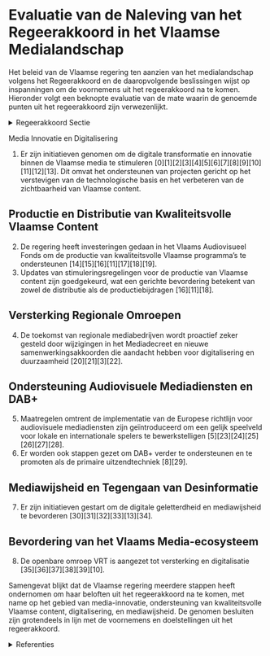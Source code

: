 # Evaluatie van de Naleving van het Regeerakkoord in het Vlaamse Medialandschap

Het beleid van de Vlaamse regering ten aanzien van het medialandschap volgens het Regeerakkoord en de daaropvolgende beslissingen wijst op inspanningen om de voornemens uit het regeerakkoord na te komen. Hieronder volgt een beknopte evaluatie van de mate waarin de genoemde punten uit het regeerakkoord zijn verwezenlijkt.

<details>
        <summary>Regeerakkoord Sectie </summary>
        <p>6 Media 1 In een steeds globaler en digitaler wordend medialandschap is het van belang dat er in Vlaanderen kwalitatieve programma’s blijven gemaakt worden en dat de kijkers deze op alle mogelijke platformen kunnen vinden. Deze Vlaamse regering ijvert voor een sterk Vlaams medialandschap met krachtige Vlaamse private mediabedrijven en een publieke omroep die investeren in kwalitatieve Vlaamse programma’s. 2 De Vlaamse regering zal in dialoog gaan met de diverse spelers in het media-eco-systeem om te zien hoe en in welke mate deze spelers kunnen helpen om de productie en distributie van kwalitatieve Vlaamse content te verzekeren. We nemen de recente doorlichting van het audiovisueel media-landschap als uitgangspunt en actualiseren waar nodig. Bijzondere aandacht moet ook gaan naar de zicht- en vindbaarheid van de Vlaamse omroepen en producties op diverse platformen. Enkel mits een betere samen-werking kan de Vlaamse mediasector sterker staan en zich beter positioneren tegenover de internationale mediaspelers. 3 We zetten de aangepaste Europese richt-lijn Audiovisuele Mediadiensten op een correcte en redelijke manier om. We willen het principe van gelijk speelveld voor lokale en internationale spelers gerespecteerd zien en zorgen zo ook voor een eerlijke concur-rentie met de internationale mediaspelers. 4 We versterken de Vlaamse identiteit via een extra investering in het Vlaams Audio-visueel Fonds voor audiovisuele creaties. We zetten in op de versterking van de samen-werking met Nederland. Deze extra investe-ring komt ten goede aan de Vlaamse media-bedrijven die zich focussen op kwaliteitsvolle Vlaamse producties. Ook de gamesector is een bloeiende sector en ondersteunen we verder via het Vlaams Audiovisueel fonds. 5 De stimuleringsregeling voor de distribu-teurs en de productiebijdrage door de niet-lineaire televisiediensten zorgen beide voor een extra investering in nieuwe Vlaamse kwaliteitsvolle content. De stimulerings-regeling voor distributeurs bestaat al langer en is aan een update toe. Daarbij stemmen we meer af op de regeling voor de niet- lineaire televisiediensten. We hebben hierbij bijzondere aandacht voor de rechtenverde-ling en verdienmodellen (Windows) van de betrokken spelers. Daarnaast zorgen we voor een periodieke monitoring van de regeling van de bijdragen van distributeurs, zenders, OTT-spelers (bv. Netflix) in de ons omrin-gende landen en stemmen we ons hierop af. We treden in dialoog met de (inter-)nationale mediaplatformen om toegang te krijgen tot de data die door de content van de Vlaamse mediaspelers wordt gegenereerd. 6 De overgang naar een digitaal radio-landschap wordt verder ondersteund. DAB+ moet op een redelijke termijn FM vervangen als belangrijkste uitzendtechniek voor radio buitenshuis, zoals reeds bepaald in het mediadecreet. Binnenshuis zal internetradio ook steeds sterker worden. De Vlaamse regering zet daar verder op in en maakt daardoor meer concurrentie mogelijk op de radiomarkt. We zorgen ervoor dat voortaan enkel nog radiotoestellen verkocht kunnen worden die (ook) een digitale ontvangstmo-gelijkheid hebben. 7 Het medialandschap is in constante evolutie. Het technische en innovatieve aspect wordt steeds belangrijker. Het economisch innovatiebeleid staat daarom ook open voor de Vlaamse mediabedrijven die zich technologisch willen vernieuwen. 8 We erkennen het belang van de regionale omroepen. We bewaken de leefbaarheid van regionale televisiezenders en houden de bestaande onder steunings maatregelen in stand. Met hun pluriform en complementair aanbod brengen deze omroepen herken-baar nieuws van dichtbij en vervullen zo een belangrijke verbindende rol. 9 We stimuleren de totstandkoming van een cross-mediaal meetsysteem om op een adequate manier de kijk- en luister cijfers te kunnen meten. De VRT speelt hierin samen met de private mediaspelers een voortrekkersrol. 10 Radiospectrum is een essentiële grond-stof voor de digitale economie van de toekomst en de uitrol van 5G. We wegen vanuit Vlaanderen op een optimale verdeling van dit radiospectrum. Vlaanderen wil dat er 60 Mhz aan spectrum voorzien wordt voor regionale toepassingen en dat daarvoor een regionaal licentiemodel wordt ontwikkeld. Die 60 Mhz aan spectrum komt op de 3,5 GHz-band indien er geen vierde speler komt of via network slicing. Indien dit niet lukt, kan die 60 Mhz op de 3,8 Ghz-band voorzien worden. Daardoor krijgen nieuwe, innovatieve spelers de kans om spectrum aan te kopen voor een specifiek afgebakend gebied (bv. luchthavens, havens, grote ondernemingen-terreinen, stadscentra, …). Daarvoor willen we afstappen van een toekenningsperiode voor 20 jaar en gaan naar meer dynamische, korte termijn allocaties die ook toekenning van spectrum voor specifieke events, festivals, sporthappenings of andere toepassingen mogelijk maken. Vlaanderen zal daarover met de federale overheid in dialoog gaan. 11 Op het snijveld media-telecom bewaakt deze Vlaamse overheid actief en assertief haar bevoegdheid. Een snelle uitrol van 5G in Vlaanderen is prioritair. Over dat 5G-spectrum worden steeds grotere hoeveelheden media-data verstuurd. We onderhandelen met de federale overheid voor een merkelijk hoger aandeel in de verdeling van de éénmalige én jaarlijkse opbrengsten van de veiling van het spectrum voor mobiele breedband. Deze spectrumveiling moet losgekoppeld worden van het dossier van de vierde speler. 12 De Vlaamse regering zet verder in op een kwaliteitsvolle openbare omroep in een sterke Vlaamse mediasector. De VRT moet verder evolueren naar een moderne, slanke en slagkrachtige mediaorganisatie die kwaliteitsvol aanbod brengt. 13 De VRT maakt werk van haar nieuw en modern media-gebouw aan de Reyerslaan en blijft hiervoor binnen het afgesproken budgettair kader. 14 De opdracht inzake nieuws (nationaal én internationaal) informatie, educatie en een brede waaier aan cultuur en sport is prioritair voor de openbare omroep. Ook kwaliteitsvolle ontspanning heeft zijn plaats. Dit wordt gekenmerkt door respect voor pluralisme (de VRT laat op haar nieuws website en in haar programma’s een breed gescha-keerd palet aan opinies aan bod komen) en het behalen van de hoogste standaarden van neutraliteit in alle programma’s van de open bare omroep. Daarbij moet een gedegen interne en externe kwaliteitscontrole en rapportering ontwikkeld worden. De nieuws-website van de VRT onderscheidt zich van de websites van de private nieuwsmedia en focust enkel op het audiovisueel aanbod. Geschreven tekst dient enkel ter ondersteu-ning van het audiovisuele (korte informatieve verslag geving en geen longreads). 15 De VRT moet meer dan ooit focussen op zijn publieke karakter en het versterken van de Vlaamse identiteit. Vlaanderen wordt geken-merkt door een divers ideologisch landschap. Het is belangrijk dat de VRT hiervoor aan-dacht heeft en die diversiteit meeneemt in haar aanbod. De VRT hecht het hoogste belang aan de Nederlandse standaardtaal en brengt dit tot uiting in haar aanbod. Het geeft de samenwerking met omroepen uit andere landen en regio’s, inzonderheid Nederland alle kansen. We evalueren de maatschappelijke positie en de taakstelling van de VRT en leggen vernieuwde afspraken en concretere doelstellingen vast in een nieuwe beheers-overeenkomst waarop meer nauwgezet zal worden toegezien. 16 De VRT zet in op een breed bereik van alle Vlaamse mediagebruikers. Daarbij is het behalen van een groot marktaandeel geen doel op zich. Het blijft een belangrijke taak van de openbare omroep om een ver-scheiden aanbod te brengen en onderschei-dend te zijn met programma’s die niet door de private omroepen gebracht worden. We moedigen de openbare omroep aan om inzake sportverslaggeving meer aandacht te hebben voor damescompetities. 17 De VRT moet vanuit haar werking ook marktversterkend zijn voor de hele Vlaamse mediasector en neemt niet deel aan een prijsverhogend opbod met free-to-air private omroepen voor de uitzendrechten van (inter-)nationale sportevenementen. Ook het opbieden voor populaire scherm-gezichten is geen taak voor de VRT. 18 VRT moet zich toekomstgericht ontwikkelen en inspelen op nieuwe tendensen en evoluties om maximaal meer jongeren te bereiken. 19 De openbare omroep moet zich nog meer dan voorheen terughoudend opstellen op de advertentiemarkt. De Vlaamse regering maakt daarbij werk van aangepaste reclameplafonds, waarbij rekening gehouden wordt met de financiële stromen die de VAR binnenhaalt en hoe deze terugvloeien naar de openbare omroep en of de bredere Vlaamse mediasector. Deze afspraken moeten strikt worden gerespecteerd. In de Vlaamse mediasector wordt gewerkt aan een betalend niet-lineair aanbod met focus op Vlaamse content. Aangezien de VRT de grootste catalogus heeft inzake Vlaamse kwaliteitsvolle fictieproducties vragen we aan de VRT om vanuit een rendabel businessplan in dit project mee te stappen. Er wordt een maximale inspanning gedaan om alle landelijke mediaspelers te betrekken bij dit project. 20 In onze snel evoluerende mediamaat-schappij waar de impact van (sociale) media op de samenleving enorm groot is, neemt het belang van mediawijsheid en digitale gelet-terdheid nog toe om zich te wapenen tegen fake news. We zetten daarom het beleid inzake mediawijsheid verder i.s.m. het Kenniscentrum Mediawijsheid zodat zij i.s.m. de hele media-sector een gecoördineerd beleid kunnen voeren ook met andere beleidsdomeinen. 21 We blijven werk maken van een strenge aanpak van grensoverschrijdend gedrag in de media. 22 We blijven ook inzetten op een sterke mediaregulator. We hervormen de Vlaamse regulator voor de Media met het oog op het versterken van haar gewicht in onder meer beslissingen inzake de marktanalyse. </p>
        </details> 

Media Innovatie en Digitalisering
1. Er zijn initiatieven genomen om de digitale transformatie en innovatie binnen de Vlaamse media te stimuleren \[0\]\[1\]\[2\]\[3\]\[4\]\[5\]\[6\]\[7\]\[8\]\[9\]\[10\]\[11\]\[12\]\[13\]. Dit omvat het ondersteunen van projecten gericht op het verstevigen van de technologische basis en het verbeteren van de zichtbaarheid van Vlaamse content.

## Productie en Distributie van Kwaliteitsvolle Vlaamse Content
2. De regering heeft investeringen gedaan in het Vlaams Audiovisueel Fonds om de productie van kwaliteitsvolle Vlaamse programma’s te ondersteunen \[14\]\[15\]\[16\]\[11\]\[17\]\[18\]\[19\].
3. Updates van stimuleringsregelingen voor de productie van Vlaamse content zijn goedgekeurd, wat een gerichte bevordering betekent van zowel de distributie als de productiebijdragen \[16\]\[11\]\[18\].

## Versterking Regionale Omroepen
4. De toekomst van regionale mediabedrijven wordt proactief zeker gesteld door wijzigingen in het Mediadecreet en nieuwe samenwerkingsakkoorden die aandacht hebben voor digitalisering en duurzaamheid \[20\]\[21\]\[3\]\[22\].

## Ondersteuning Audiovisuele Mediadiensten en DAB+
5. Maatregelen omtrent de implementatie van de Europese richtlijn voor audiovisuele mediadiensten zijn geïntroduceerd om een gelijk speelveld voor lokale en internationale spelers te bewerkstelligen \[5\]\[23\]\[24\]\[25\]\[26\]\[27\]\[28\].
6. Er worden ook stappen gezet om DAB+ verder te ondersteunen en te promoten als de primaire uitzendtechniek \[8\]\[29\].

## Mediawijsheid en Tegengaan van Desinformatie
7. Er zijn initiatieven gestart om de digitale geletterdheid en mediawijsheid te bevorderen \[30\]\[31\]\[32\]\[33\]\[13\]\[34\].

## Bevordering van het Vlaams Media-ecosysteem
8. De openbare omroep VRT is aangezet tot versterking en digitalisatie \[35\]\[36\]\[37\]\[38\]\[39\]\[10\].

Samengevat blijkt dat de Vlaamse regering meerdere stappen heeft ondernomen om haar beloften uit het regeerakkoord na te komen, met name op het gebied van media-innovatie, ondersteuning van kwaliteitsvolle Vlaamse content, digitalisering, en mediawijsheid. De genomen besluiten zijn grotendeels in lijn met de voornemens en doelstellingen uit het regeerakkoord.

<details>
        <summary> Referenties</summary>
        **[\[0\]](http://themis.vlaanderen.be/id/resource/778c3390-4924-11ec-94bb-99a9d1e168fe)** : **(2021-04-02)** Plan Vlaamse Veerkracht: Digitale transformatie en innovatie Vlaamse Media Digitale transformatie en innovatie Vlaamse Media  De Vlaamse Regering neemt kennis van de opstart en ontwikkeling van de pro... 

**[\[1\]](http://themis.vlaanderen.be/id/nieuwsbrief-info/63871B0986124BBA17062BC9)** : **(2022-12-02)** Plan Vlaamse Veerkracht: steun aan het project 'Streaming affordances in small media markets' Digitaal Transformatieprogramma Voor De Vlaamse Mediasector Ontwerpbesluit van de Vlaamse Regering tot toe... 

**[\[2\]](http://themis.vlaanderen.be/id/nieuwsbrief-info/63871CEA86124BBA17062BCC)** : **(2022-12-02)** Plan Vlaamse Veerkracht: Subsidie project Seeds and Growth for Media Subsidie project Seeds and Growth for Media Ontwerpbesluit van de Vlaamse Regering tot toekenning van steun aan het project Seeds a... 

**[\[3\]](http://themis.vlaanderen.be/id/nieuwsbericht/648877E22D77B42474D4CF42)** : **(2023-06-13)** Wijziging Mediadecreet: toekomstperspectieven regionale televisieomroeporganisaties Voorontwerp van decreet tot wijziging van artikel 166, 166/1, 167, 168, 169 en 170 van het decreet van 27 maart 2009... 

**[\[4\]](http://themis.vlaanderen.be/id/nieuwsbrief-info/629895312071A7D754F18472)** : **(2022-06-03)** Goedkeuring reglement 'Projectoproep digitale transformatie' Reglement projectoproep digitale transformatie  ​In het kader van het relanceplan Vlaamse Veerkracht (VV133: digitale transformatie en inno... 

**[\[5\]](http://themis.vlaanderen.be/id/resource/ae22b310-4925-11ec-94bb-99a9d1e168fe)** : **(2020-12-18)** Hertekening organisatie Vlaamse Regulator voor de Media (VRM) door herziene Richtlijn Audiovisuele Mediadiensten   De Vlaamse Regulator voor de Media (VRM) vraagt om in het najaar van 2020 twee bijkom... 

**[\[6\]](http://themis.vlaanderen.be/id/nieuwsbericht/654B3F2C9DAB6626D11E6216)** : **(2023-11-10)** Plan Vlaamse Veerkracht: subsidie Crossmediaal Meetsysteem Cross Mediaal Consortium vzw: subsidie Crossmediaal Meetsysteem Ontwerpbesluit van de Vlaamse Regering betreffende de toekenning van een proj... 

**[\[7\]](http://themis.vlaanderen.be/id/nieuwsbrief-info/61B9B878364ED90008000045)** : **(2021-12-17)** Plan Vlaamse Veerkracht: Projectoproepen desinformatie en digitale transformatie Projectoproepen desinformatie en digitale transformatie in kader van het relanceplan digitale transformatie en innovati... 

**[\[8\]](http://themis.vlaanderen.be/id/resource/a92e31f0-4924-11ec-94bb-99a9d1e168fe)** : **(2021-03-12)** Frequentieplan particuliere landelijke, regionale, netwerk- en lokale radio- omroeporganisaties Voorontwerp van besluit van de Vlaamse Regering tot wijziging van het besluit van de Vlaamse Regering va... 

**[\[9\]](http://themis.vlaanderen.be/id/resource/2aed11c0-4925-11ec-94bb-99a9d1e168fe)** : **(2021-02-05)** Richtlijn aanbieden audiovisuele mediadiensten: wijzigingsdecreet Ontwerpdecreet tot wijziging van het decreet van 27 maart 2009 betreffende radio-omroep en televisie, wat betreft de gedeeltelijke omz... 

**[\[10\]](http://themis.vlaanderen.be/id/nieuwsbericht/64A2F6192D77B42474D4F1E5)** : **(2023-07-07)** Vlaamse Radio- en Televisieomroep (VRT): subsidie VRTRN-project digitale inclusie Ontwerpbesluit van de Vlaamse Regering tot toekenning van een projectsubsidie aan de Vlaamse Radio- en Televisieomroep... 

**[\[11\]](http://themis.vlaanderen.be/id/nieuwsbericht/65781A99E2E2C9E5814C00FE)** : **(2023-12-15)** Stimulering productie Vlaamse audiovisuele werken: regels, voorwaarden en procedure Voorontwerp van besluit van de Vlaamse Regering over het stimuleren van de audiovisuele sector door financiële bijdr... 

**[\[12\]](http://themis.vlaanderen.be/id/nieuwsbrief-info/609260AB364ED9000800000A)** : **(2021-05-07)** Frequentieplan particuliere landelijke, regionale, netwerk- en lokale radio- omroeporganisaties Voorontwerp van besluit van de Vlaamse Regering tot wijziging van het besluit van de Vlaamse Regering va... 

**[\[13\]](http://themis.vlaanderen.be/id/nieuwsbrief-info/60EE9BDD364ED900080014E1)** : **(2021-07-16)** Plan Vlaamse Veerkracht: toewijzing middelen 'Iedereen Digitaal' Iedereen Digitaal Drie ontwerpbesluiten van de Vlaamse Regering  Een van de belangrijke pijlers binnen het relanceplan 'Vlaamse Veerkra... 

**[\[14\]](http://themis.vlaanderen.be/id/nieuwsbericht/64AE6F950592342F299DBA0B)** : **(2023-07-14)** Voorontwerp van decreet stimuleringsregeling productie van audiovisuele werken Voorontwerp van decreet tot wijziging van het decreet van 27 maart 2009 betreffende radio-omroep en televisie, wat betref... 

**[\[15\]](http://themis.vlaanderen.be/id/nieuwsbericht/641066053335D329E25ECCAB)** : **(2023-03-17)** Voorontwerp van decreet stimuleringsregeling productie van audiovisuele werken Voorontwerp van decreet tot wijziging van het decreet van 27 maart 2009 betreffende radio-omroep en televisie, wat betref... 

**[\[16\]](http://themis.vlaanderen.be/id/nieuwsbericht/65782E24E2E2C9E5814C026C)** : **(2023-12-15)** Ontwerp van wijzigingsdecreet: stimuleringsregeling productie van audiovisuele werken Ontwerpdecreet tot wijziging van het decreet van 27 maart 2009 betreffende radio-omroep en televisie, wat betreft ... 

**[\[17\]](http://themis.vlaanderen.be/id/resource/8e454f40-4924-11ec-94bb-99a9d1e168fe)** : **(2021-03-19)** Wijzigingsdecreet Coördinatie wettelijke en bestuurlijke bepalingen voor het aanbieden van audiovisuele mediadiensten Bekrachtiging en afkondiging van het decreet tot wijziging van het decreet van 27 ... 

**[\[18\]](http://themis.vlaanderen.be/id/nieuwsbericht/64106C913335D329E25ECCB0)** : **(2023-03-17)** Stimulering productie Vlaamse audiovisuele werken Voorontwerp van besluit van de Vlaamse Regering over de deelname aan de productie van Vlaamse audiovisuele werken  In het kader van de nieuwe eengemaa... 

**[\[19\]](http://themis.vlaanderen.be/id/nieuwsbericht/64AE70560592342F299DBA13)** : **(2023-07-14)** Stimulering productie Vlaamse audiovisuele werken Voorontwerp van besluit van de Vlaamse Regering over het stimuleren van de audiovisuele sector door financiële bijdragen aan de productie van audiovis... 

**[\[20\]](http://themis.vlaanderen.be/id/nieuwsbericht/648879362D77B42474D4CF43)** : **(2023-06-13)** Nieuwe uitvoeringsbespalingen Mediadecreet rond regionale televisieomroeporganisaties Voorontwerp van besluit van de Vlaamse Regering tot uitvoering van het decreet van 27 maart 2009 betreffende radio... 

**[\[21\]](http://themis.vlaanderen.be/id/nieuwsbericht/655E06A6E2E2C9E5814BCFEE)** : **(2023-11-23)** Wijziging Mediadecreet: toekomstperspectieven regionale televisieomroeporganisaties Ontwerpdecreet tot wijziging van artikel 166, 166/1, 167, 168, 169 en 170 van het decreet van 27 maart 2009 betreffe... 

**[\[22\]](http://themis.vlaanderen.be/id/nieuwsbericht/6578216AE2E2C9E5814C01A6)** : **(2023-12-15)** Samenwerkingsovereenkomst 2024-2028 met de Vlaamse regionale televisieomroeporganisaties en addendum samenwerking en taken NORTV Ontwerp van samenwerkingsovereenkomst 2024-2028 tussen de Vlaamse Reger... 

**[\[23\]](http://themis.vlaanderen.be/id/resource/cac5e890-4928-11ec-94bb-99a9d1e168fe)** : **(2020-06-26)** Wijziging Mediadecreet: omzetting Europese Richtlijnen en nieuwe regels inhoud videoplatformdiensten Voorontwerp van decreet tot wijziging van het decreet van 27 maart 2009 betreffende radio-omroep en... 

**[\[24\]](http://themis.vlaanderen.be/id/resource/01de2290-4927-11ec-94bb-99a9d1e168fe)** : **(2020-10-23)** Wijziging Mediadecreet: aanbieden audiovisuele mediadiensten in het licht van veranderde marktsituatie Voorontwerp van decreet tot wijziging van het decreet van 27 maart 2009 betreffende radio-omroep ... 

**[\[25\]](http://themis.vlaanderen.be/id/nieuwsbericht/63CFCCEE17E4B551F4BD0FF1)** : **(2023-01-27)** Tijdspad en quota voor het toegankelijk maken van omroepprogramma's Ontwerpbesluit van de Vlaamse Regering over de vastlegging van een tijdspad en quota voor het toegankelijk maken van omroepprogramma... 

**[\[26\]](http://themis.vlaanderen.be/id/resource/78159260-4925-11ec-94bb-99a9d1e168fe)** : **(2021-01-15)** Richtlijn aanbieden audiovisuele mediadiensten: wijzigingsdecreet Voorontwerp van decreet tot wijziging van het decreet van 27 maart 2009 betreffende radio-omroep en televisie, wat betreft de gedeelte... 

**[\[27\]](http://themis.vlaanderen.be/id/nieuwsbericht/654B47F49DAB6626D11E623A)** : **(2023-11-10)** Gedeeltelijke uitvoering digitaledienstenverordening: wijziging Mediadecreet Ontwerpdecreet tot wijziging van het decreet van 27 maart 2009 betreffende radio-omroep en televisie tot gedeeltelijke uitv... 

**[\[28\]](http://themis.vlaanderen.be/id/nieuwsbericht/64A3C1782D77B42474D4F430)** : **(2023-07-07)** Uniform leeftijds- en classificatiesysteem voor audiovisuele media Voorontwerp van besluit van de Vlaamse Regering over het verstrekken van informatie aan de kijker over programma’s die de lichamelijk... 

**[\[29\]](http://themis.vlaanderen.be/id/nieuwsbericht/6477054D8E8235823F6B8A73)** : **(2023-06-02)** Vrijgave digitale frequenties omroepnetwerk Voorontwerp van besluit van de Vlaamse Regering houdende de vastlegging van de pakketten van digitale frequenties die worden vrijgegeven tijdens een derde v... 

**[\[30\]](http://themis.vlaanderen.be/id/resource/77a19050-4924-11ec-94bb-99a9d1e168fe)** : **(2021-04-02)** Plan Vlaamse Veerkracht: Investeren in mediawijsheid van de Vlaming Investeren in mediawijsheid van de Vlaming  In het kader van het project  ‘Investeren in mediawijsheid  van de Vlaming’ keurt de Vla... 

**[\[31\]](http://themis.vlaanderen.be/id/nieuwsbrief-info/634678771EA6B745D23CB83E)** : **(2022-10-14)** Tijdspad en quota voor het toegankelijk maken van omroepprogramma's Voorontwerp van besluit van de Vlaamse Regering over de vastlegging van een tijdspad en quota voor het toegankelijk maken van omroep... 

**[\[32\]](http://themis.vlaanderen.be/id/nieuwsbericht/65708E3DE2E2C9E5814BEDF3)** : **(2023-12-08)** Uniform leeftijds- en classificatiesysteem voor audiovisuele media Voorontwerp van besluit van de Vlaamse Regering over het verstrekken van informatie aan de kijker over programma’s die de lichamelijk... 

**[\[33\]](http://themis.vlaanderen.be/id/nieuwsbericht/655E0991E2E2C9E5814BCFF3)** : **(2023-11-23)** Hertekening organisatie Vlaamse Regulator voor de Media (VRM) in kader van bijkomende taken   Door de uitbreiding van zijn bevoegdheden in het kader van de uitvoering van het Mediadecreet, het invoere... 

**[\[34\]](http://themis.vlaanderen.be/id/nieuwsbrief-info/60EE8E0C364ED900080014D3)** : **(2021-07-16)** Plan Vlaamse Veerkracht: Digitale transformatie cultuursector: ‘doelgericht digitaal transformeren’ (VV072) en ‘koppeling databanken en betere informatiedoorstroming’ Relance-initiatieven in het kader... 

**[\[35\]](http://themis.vlaanderen.be/id/nieuwsbrief-info/6387225B86124BBA17062BD5)** : **(2022-12-02)** Plan Vlaamse Veerkracht: Herverdeling relanceprovisie naar begroting VRT voor het strategisch project 'VRTRN 2030: Een slagkrachtige, wendbare en efficiënte VRT in het nieuwe medialandschap' Herverdel... 

**[\[36\]](http://themis.vlaanderen.be/id/nieuwsbericht/6580731CE2E2C9E5814C151A)** : **(2023-12-22)** Projectsubsidie aan Vlaamse Radio- en Televisieomroeporganisatie (VRT) voor ‘Future Media Hubs’ VRT nv: subsidie Future Media Hubs Ontwerpbesluit van de Vlaamse Regering betreffende de toekenning van ... 

**[\[37\]](http://themis.vlaanderen.be/id/nieuwsbrief-info/619CEC1C364ED90008000282)** : **(2021-11-26)** Wijziging artikels Mediadecreet: Governance VRT Ontwerpdecreet tot wijziging van artikel 10, 12, 13 en 14 van het decreet van 27 maart 2009 betreffende radio-omroep en televisie  Na adviezen van de Se... 

**[\[38\]](http://themis.vlaanderen.be/id/nieuwsbrief-info/60F1B726364ED90008001930)** : **(2021-07-16)** Governance VRT Voorontwerp van decreet tot wijziging van artikel 10, 12, 13 en 14 van het decreet van 27 maart 2009 betreffende radio-omroep en televisie  De Vlaamse Regering wijzigt principieel het r... 

**[\[39\]](http://themis.vlaanderen.be/id/nieuwsbrief-info/61FBD608D5F0FAFA87AFAA24)** : **(2022-02-04)** Wijziging artikels Mediadecreet: Governance VRT Bekrachtiging en afkondiging van het decreet tot wijziging van artikel 10, 12, 13 en 14 van het decreet van 27 maart 2009 betreffende radio-omroep en te... 
        </details> 

